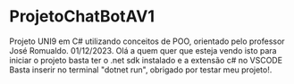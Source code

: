 # ProjetoChatBotAV1
Projeto UNI9 em C# utilizando conceitos de POO, orientado pelo professor José Romualdo. 01/12/2023.
Olá a quem quer que esteja vendo isto para iniciar o projeto basta ter o .net sdk instalado e a extensão c# no VSCODE
Basta inserir no terminal "dotnet run", obrigado por testar meu projeto!.
